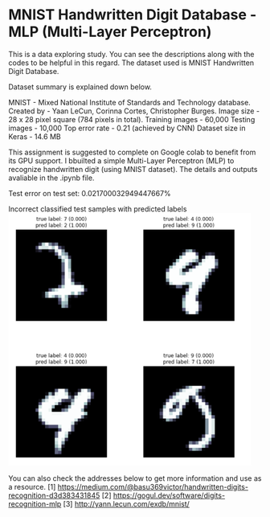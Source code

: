 #  MNIST Handwritten Digit Database - MLP (Multi-Layer Perceptron)

This is a data exploring study. You can see the descriptions along with the codes to be helpful in this regard. The dataset used is  MNIST Handwritten Digit Database.

Dataset summary is explained down below.

MNIST - Mixed National Institute of Standards and Technology database.
Created by - Yaan LeCun, Corinna Cortes, Christopher Burges.
Image size - 28 x 28 pixel square (784 pixels in total).
Training images - 60,000
Testing images - 10,000
Top error rate - 0.21 (achieved by CNN)
Dataset size in Keras - 14.6 MB

This assignment is suggested to complete on Google colab to benefit from its GPU support.
I bbuilted a simple Multi-Layer Perceptron (MLP) to recognize handwritten digit (using MNIST dataset). The details and outputs avaliable in the .ipynb file.

Test error on test set: 0.021700032949447667%

Incorrect classified test samples with predicted labels
![alt text](https://github.com/bakkyn/MNIST-handwritten-digit-database/blob/main/result.png)

You can also check the addresses below to get more information and use as a resource.
[1] https://medium.com/@basu369victor/handwritten-digits-recognition-d3d383431845
[2] https://gogul.dev/software/digits-recognition-mlp
[3] http://yann.lecun.com/exdb/mnist/

